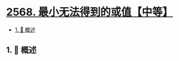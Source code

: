 # [2568. 最小无法得到的或值【中等】](https://github.com/Tdahuyou/TNotes.leetcode/tree/main/notes/2568.%20%E6%9C%80%E5%B0%8F%E6%97%A0%E6%B3%95%E5%BE%97%E5%88%B0%E7%9A%84%E6%88%96%E5%80%BC%E3%80%90%E4%B8%AD%E7%AD%89%E3%80%91)

<!-- region:toc -->

- [1. 📝 概述](#1--概述)

<!-- endregion:toc -->

## 1. 📝 概述
